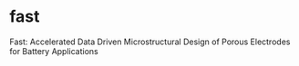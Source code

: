 # fast
Fast: Accelerated Data Driven Microstructural Design of Porous Electrodes for Battery Applications
